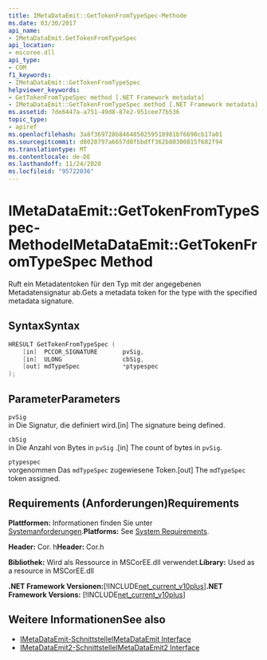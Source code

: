 ```yaml
---
title: IMetaDataEmit::GetTokenFromTypeSpec-Methode
ms.date: 03/30/2017
api_name:
- IMetaDataEmit.GetTokenFromTypeSpec
api_location:
- mscoree.dll
api_type:
- COM
f1_keywords:
- IMetaDataEmit::GetTokenFromTypeSpec
helpviewer_keywords:
- GetTokenFromTypeSpec method [.NET Framework metadata]
- IMetaDataEmit::GetTokenFromTypeSpec method [.NET Framework metadata]
ms.assetid: 7de6447a-a751-49d8-87e2-951cee77b536
topic_type:
- apiref
ms.openlocfilehash: 3a8f369728b8464850259518981bf6690cb17a01
ms.sourcegitcommit: d8020797a6657d0fbbdff362b80300815f682f94
ms.translationtype: MT
ms.contentlocale: de-DE
ms.lasthandoff: 11/24/2020
ms.locfileid: "95722036"
---
```

# <a name="imetadataemitgettokenfromtypespec-method"></a><span data-ttu-id="a2b2c-102">IMetaDataEmit::GetTokenFromTypeSpec-Methode</span><span class="sxs-lookup"><span data-stu-id="a2b2c-102">IMetaDataEmit::GetTokenFromTypeSpec Method</span></span>

<span data-ttu-id="a2b2c-103">Ruft ein Metadatentoken für den Typ mit der angegebenen Metadatensignatur ab.</span><span class="sxs-lookup"><span data-stu-id="a2b2c-103">Gets a metadata token for the type with the specified metadata signature.</span></span>  
  
## <a name="syntax"></a><span data-ttu-id="a2b2c-104">Syntax</span><span class="sxs-lookup"><span data-stu-id="a2b2c-104">Syntax</span></span>  
  
```cpp  
HRESULT GetTokenFromTypeSpec (
    [in]  PCCOR_SIGNATURE       pvSig,
    [in]  ULONG                 cbSig,
    [out] mdTypeSpec            *ptypespec
);  
```  
  
## <a name="parameters"></a><span data-ttu-id="a2b2c-105">Parameter</span><span class="sxs-lookup"><span data-stu-id="a2b2c-105">Parameters</span></span>  

 `pvSig`  
 <span data-ttu-id="a2b2c-106">in Die Signatur, die definiert wird.</span><span class="sxs-lookup"><span data-stu-id="a2b2c-106">[in] The signature being defined.</span></span>  
  
 `cbSig`  
 <span data-ttu-id="a2b2c-107">in Die Anzahl von Bytes in `pvSig` .</span><span class="sxs-lookup"><span data-stu-id="a2b2c-107">[in] The count of bytes in `pvSig`.</span></span>  
  
 `ptypespec`  
 <span data-ttu-id="a2b2c-108">vorgenommen Das `mdTypeSpec` zugewiesene Token.</span><span class="sxs-lookup"><span data-stu-id="a2b2c-108">[out] The `mdTypeSpec` token assigned.</span></span>  
  
## <a name="requirements"></a><span data-ttu-id="a2b2c-109">Requirements (Anforderungen)</span><span class="sxs-lookup"><span data-stu-id="a2b2c-109">Requirements</span></span>  

 <span data-ttu-id="a2b2c-110">**Plattformen:** Informationen finden Sie unter [Systemanforderungen](../../get-started/system-requirements.md).</span><span class="sxs-lookup"><span data-stu-id="a2b2c-110">**Platforms:** See [System Requirements](../../get-started/system-requirements.md).</span></span>  
  
 <span data-ttu-id="a2b2c-111">**Header:** Cor. h</span><span class="sxs-lookup"><span data-stu-id="a2b2c-111">**Header:** Cor.h</span></span>  
  
 <span data-ttu-id="a2b2c-112">**Bibliothek:** Wird als Ressource in MSCorEE.dll verwendet.</span><span class="sxs-lookup"><span data-stu-id="a2b2c-112">**Library:** Used as a resource in MSCorEE.dll</span></span>  
  
 <span data-ttu-id="a2b2c-113">**.NET Framework Versionen:**[!INCLUDE[net_current_v10plus](../../../../includes/net-current-v10plus-md.md)]</span><span class="sxs-lookup"><span data-stu-id="a2b2c-113">**.NET Framework Versions:** [!INCLUDE[net_current_v10plus](../../../../includes/net-current-v10plus-md.md)]</span></span>  
  
## <a name="see-also"></a><span data-ttu-id="a2b2c-114">Weitere Informationen</span><span class="sxs-lookup"><span data-stu-id="a2b2c-114">See also</span></span>

- [<span data-ttu-id="a2b2c-115">IMetaDataEmit-Schnittstelle</span><span class="sxs-lookup"><span data-stu-id="a2b2c-115">IMetaDataEmit Interface</span></span>](imetadataemit-interface.md)
- [<span data-ttu-id="a2b2c-116">IMetaDataEmit2-Schnittstelle</span><span class="sxs-lookup"><span data-stu-id="a2b2c-116">IMetaDataEmit2 Interface</span></span>](imetadataemit2-interface.md)
